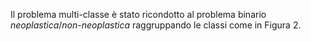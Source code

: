 Il problema multi-classe è stato ricondotto al problema binario *neoplastica*/*non-neoplastica* raggruppando le classi come in Figura 2.

